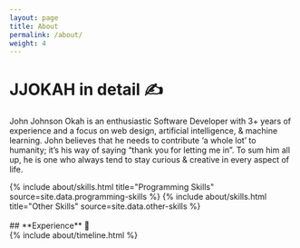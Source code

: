 ```yaml
---
layout: page
title: About
permalink: /about/
weight: 4
---
```



# **JJOKAH** in detail ✍️
John Johnson Okah is an enthusiastic Software Developer with 3+ years of experience and a focus on web design, artificial intelligence, & machine learning. John believes that he needs to contribute ‘a whole lot’ to humanity; it’s his way of saying “thank you for letting me in”. To sum him all up, he is one who always tend to stay curious & creative in every aspect of life.



<div class="row">
{% include about/skills.html title="Programming Skills" source=site.data.programming-skills %}
{% include about/skills.html title="Other Skills" source=site.data.other-skills %}
</div>


<br>
## **Experience** 💼
<div class="row">
{% include about/timeline.html %}
</div>